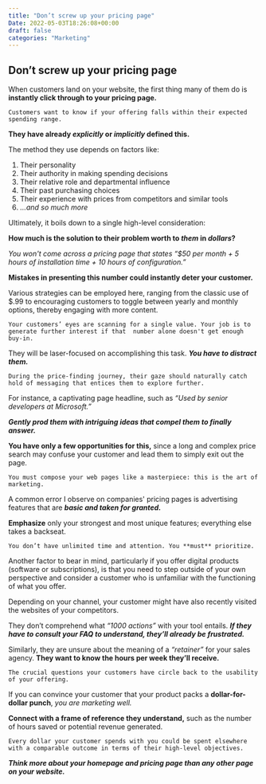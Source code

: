 ```yaml
---
title: "Don’t screw up your pricing page"
Date: 2022-05-03T18:26:08+00:00
draft: false
categories: "Marketing"
---
```

## Don’t screw up your pricing page

When customers land on your website, the first thing many of them do is **instantly click through to your pricing page.**

`Customers want to know if your offering falls within their expected spending range.`

**They have already *explicitly* or *implicitly* defined this.**

The method they use depends on factors like:

1. Their personality
2. Their authority in making spending decisions
3. Their relative role and departmental influence
4. Their past purchasing choices
5. Their experience with prices from competitors and similar tools
6. *…and so much more*

Ultimately, it boils down to a single high-level consideration:

**How much is the solution to their problem worth to *them* in *dollars*?**

*You won't come across a pricing page that states “$50 per month + 5 hours of installation time + 10 hours of configuration.”*

**Mistakes in presenting this number could instantly deter your customer.**

Various strategies can be employed here, ranging from the classic use of $.99 to encouraging customers to toggle between yearly and monthly options, thereby engaging with more content.

`Your customers’ eyes are scanning for a single value. Your job is to generate further interest if that  number alone doesn't get enough buy-in.`

They will be laser-focused on accomplishing this task. ***You have to distract them.***

`During the price-finding journey, their gaze should naturally catch hold of messaging that entices them to explore further.`

For instance, a captivating page headline, such as *“Used by senior developers at Microsoft.”*

***Gently prod them with intriguing ideas that compel them to finally answer.***

**You have only a few opportunities for this,** since a long and complex price search may confuse your customer and lead them to simply exit out the page.

`You must compose your web pages like a masterpiece: this is the art of marketing.`

A common error I observe on companies' pricing pages is advertising features that are ***basic and taken for granted.***

**Emphasize** only your strongest and most unique features; everything else takes a backseat.

`You don’t have unlimited time and attention. You **must** prioritize.`

Another factor to bear in mind, particularly if you offer digital products (software or subscriptions), is that you need to step outside of your own perspective and consider a customer who is unfamiliar with the functioning of what you offer.

Depending on your channel, your customer might have also recently visited the websites of your competitors.

They don’t comprehend what *“1000 actions”* with your tool entails. ***If they have to consult your FAQ to understand, they’ll already be frustrated.***

Similarly, they are unsure about the meaning of a *“retainer”* for your sales agency. **They want to know the hours per week they’ll receive.**

`The crucial questions your customers have circle back to the usability of your offering.`

If you can convince your customer that your product packs a ****dollar-for-dollar punch****, *you are marketing well.*

**Connect with a frame of reference they understand,** such as the number of hours saved or potential revenue generated.

`Every dollar your customer spends with you could be spent elsewhere with a comparable outcome in terms of their high-level objectives.`

***Think more about your homepage and pricing page than any other page on your website.***